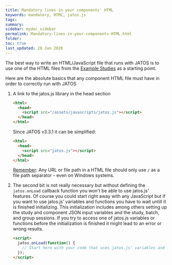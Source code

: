 ```yaml
---
title: Mandatory lines in your components' HTML
keywords: mandatory, HTML, jatos.js
tags:
summary:
sidebar: mydoc_sidebar
permalink: Mandatory-lines-in-your-components-HTML.html
folder:
toc: true
last_updated: 28 Jan 2020
---
```


The best way to write an HTML/JavaScript file that runs with JATOS is to use one of the HTML files from the [Example Studies](Example-Studies.html) as a starting point.

Here are the absolute basics that any component HTML file must have in order to correctly run with JATOS

1. A link to the jatos.js library in the head section

   ~~~ html
   <html>
     <head>
       <script src="/assets/javascripts/jatos.js"></script>
     </head>
   </html>   
   ~~~

   Since JATOS v3.3.1 it can be simplified:

   ~~~ html
   <html>
     <head>
       <script src="jatos.js"></script>
     </head>
   </html>   
   ~~~

   [Remember](Troubleshooting.html#a-file-library-image--included-in-the-html-fails-to-load): Any URL or file path in a HTML file should only use `/` as a file path separator - even on Windows systems. 

1. The second bit is not really necessary but without defining the `jatos.onLoad` callback function you won't be able to use jatos.js' features. Of course you could start right away with any JavaScript but if you want to use jatos.js' variables and functions you have to wait untill it is finished initializing. This initialization includes among others setting up the study and component JSON input variables and the study, batch, and group sessions. If you try to access one of jatos.js variables or functions before the initialization is finished it might lead to an error or wrong results.

   ~~~ html
   <script>
     jatos.onLoad(function() {
       // Start here with your code that uses jatos.js' variables and functions
     });
   </script>   
   ~~~



